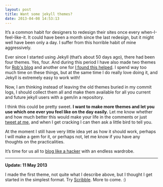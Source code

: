 ```yaml
---
layout: post
title: Want some jekyll themes?
date: 2013-04-08 14:53:13
---
```


It’s a common habit for designers to redesign their sites once every when-I-feel-like-it. It could have been a month since the last redesign, but it might well have been only a day. I suffer from this horrible habit of mine aggressively.

Ever since I started using Jekyll (that’s about 50 days ago), there had been four themes. Yes, four. And during this period I have also made two themes for [Rob's blog](http://robertheaton.com) and another one for [I found this helped](http://ifoundthishelped.com). I spend way too much time on these things, but at the same time I do really love doing it, and Jekyll is extremely easy to work with!

Now, I am thinking instead of leaving the old themes buried in my commit logs, I should collect them all and make them available for all you current and future jekyll users with a gem/in a repository.

I think this could be pretty sweet. **I want to make more themes and let you use which one ever you feel like on the day easily.** Let me know whether and how much better this would make your life in the comments or just [tweet at me](https://twitter.com/share?text=How%20nice!%20@muanchiou,%20jekyll%20themes,%20yes%20definitely!), and when I get cracking I can then ask a little bird to tell you. 

At the moment I still have very little idea yet as how it should work, perhaps I will make a gem for it, or perhaps not, let me know if you have any thoughts on the practicalities.

It’s time for us all to [blog like a hacker](http://tom.preston-werner.com/2008/11/17/blogging-like-a-hacker.html) with an endless wardrobe.

---

**Update: 11 May 2013**

I made the first theme, not quite what I describe above, but I thought I get started in the simplest format. Try [Scribble](http://scribble.muan.co/2013/05/06/scribble-the-jekyll-theme/). More to come. :)